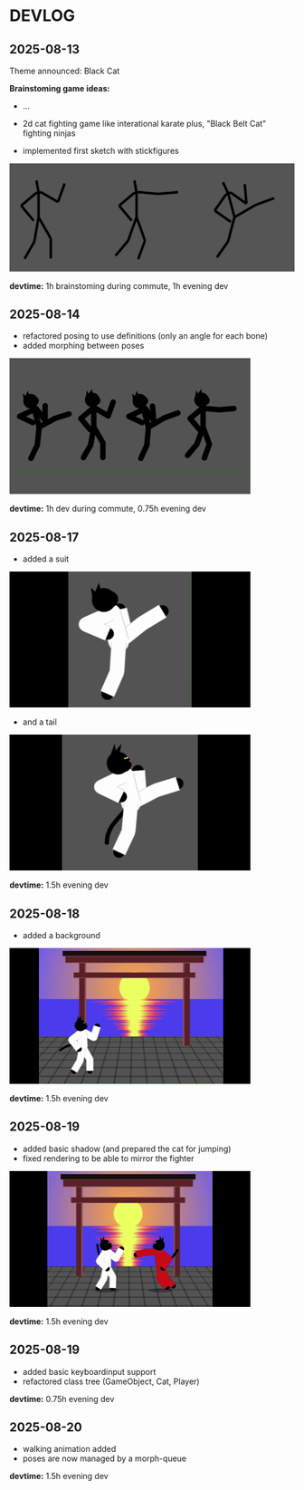 # DEVLOG

## 2025-08-13  

Theme announced: Black Cat

**Brainstoming game ideas:**

* ...
* 2d cat fighting game like interational karate plus, "Black Belt Cat" fighting ninjas

* implemented first sketch with stickfigures

![cat stickmen](img/001_stickcat_kinematics.png)

**devtime:** 1h brainstoming during commute, 1h evening dev

## 2025-08-14 

* refactored posing to use definitions (only an angle for each bone)
* added morphing between poses

![cat stickmen](img/002_stick_morph_poses.gif)

**devtime:** 1h dev during commute, 0.75h evening dev

## 2025-08-17

* added a suit 

![cat stickmen](img/003_pawrate_suit.gif)

* and a tail

![cat stickmen](img/004_now_with_tail.gif)

**devtime:** 1.5h evening dev


## 2025-08-18

* added a background

![cat stickmen](img/005_background.gif)

**devtime:** 1.5h evening dev

## 2025-08-19

* added basic shadow (and prepared the cat for jumping)
* fixed rendering to be able to mirror the fighter

![cat stickmen](img/006_mirrored_fighter.gif)

**devtime:** 1.5h evening dev

## 2025-08-19

* added basic keyboardinput support
* refactored class tree (GameObject, Cat, Player)

**devtime:** 0.75h evening dev

## 2025-08-20

* walking animation added
* poses are now managed by a morph-queue

**devtime:** 1.5h evening dev